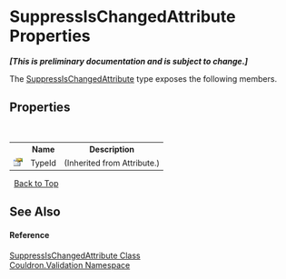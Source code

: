 # SuppressIsChangedAttribute Properties
 _**\[This is preliminary documentation and is subject to change.\]**_

The <a href="T_Couldron_Validation_SuppressIsChangedAttribute">SuppressIsChangedAttribute</a> type exposes the following members.


## Properties
&nbsp;<table><tr><th></th><th>Name</th><th>Description</th></tr><tr><td>![Public property](media/pubproperty.gif "Public property")</td><td>TypeId</td><td> (Inherited from Attribute.)</td></tr></table>&nbsp;
<a href="#suppressischangedattribute-properties">Back to Top</a>

## See Also


#### Reference
<a href="T_Couldron_Validation_SuppressIsChangedAttribute">SuppressIsChangedAttribute Class</a><br /><a href="N_Couldron_Validation">Couldron.Validation Namespace</a><br />